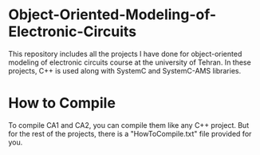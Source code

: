 # Object-Oriented-Modeling-of-Electronic-Circuits
This repository includes all the projects I have done for object-oriented modeling of electronic circuits course at the university of Tehran. In these projects, C++ is used along with SystemC and SystemC-AMS libraries.

# How to Compile
To compile CA1 and CA2, you can compile them like any C++ project. But for the rest of the projects, there is a "HowToCompile.txt" file provided for you.
